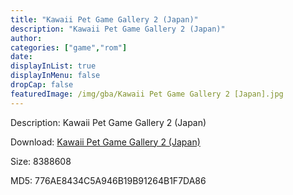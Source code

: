 ```yaml
---
title: "Kawaii Pet Game Gallery 2 (Japan)"
description: "Kawaii Pet Game Gallery 2 (Japan)"
author: 
categories: ["game","rom"]
date: 
displayInList: true
displayInMenu: false
dropCap: false
featuredImage: /img/gba/Kawaii Pet Game Gallery 2 [Japan].jpg
---
```


Description: Kawaii Pet Game Gallery 2 (Japan)

Download: <a style="text-decoration:underline;" href="https://mega.nz/#!ePQw1apJ!qqYgTolwo2woxFgd8QHDJbzEIMeS6TzD0F-ldyJTd_I" target = "_blank" rel = "nofollow" > Kawaii Pet Game Gallery 2 (Japan)</a>

Size: 8388608

MD5: 776AE8434C5A946B19B91264B1F7DA86

